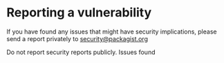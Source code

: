 # Reporting a vulnerability

If you have found any issues that might have security implications,
please send a report privately to security@packagist.org

Do not report security reports publicly.
Issues found
